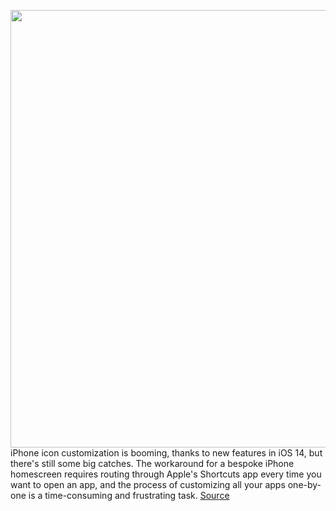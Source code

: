 <img src='https://cdn.vox-cdn.com/thumbor/mU9keXMRfCpelAhgJMm4Xcd8dN4=/0x0:1800x1012/1200x800/filters:focal(756x362:1044x650)/cdn.vox-cdn.com/uploads/chorus_image/image/67655912/bI3_nOEH.jpg_large.0.jpeg' width='700px' /><br/>
iPhone icon customization is booming, thanks to new features in iOS 14, but there's still some big catches. The workaround for a bespoke iPhone homescreen requires routing through Apple's Shortcuts app every time you want to open an app, and the process of customizing all your apps one-by-one is a time-consuming and frustrating task.
<a href='https://www.theverge.com/2020/10/19/21523447/launch-center-pro-app-custom-iphone-ios-icons-without-apple-shortcuts'> Source <a/>